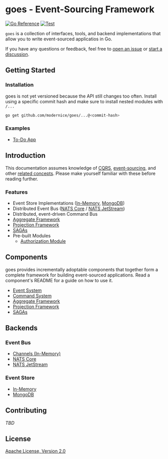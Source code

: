 # goes - Event-Sourcing Framework

[![Go Reference](https://pkg.go.dev/badge/github.com/modernice/goes.svg)](https://pkg.go.dev/github.com/modernice/goes)
[![Test](https://github.com/modernice/goes/actions/workflows/test.yml/badge.svg)](https://github.com/modernice/goes/actions/workflows/test.yml)

`goes` is a collection of interfaces, tools, and backend implementations that
allow you to write event-sourced applicatios in Go.

If you have any questions or feedback, feel free to [open an issue](
https://github.com/modernice/goes/issues/new) or [start a discussion](
https://github.com/modernice/goes/discussions).

## Getting Started

### Installation

goes is not yet versioned because the API still changes too often. Install using
a specific commit hash and make sure to install nested modules with `/...`

```sh
go get github.com/modernice/goes/...@<commit-hash>
```

### Examples

- [To-Do App](./examples/todo)

## Introduction

This documentation assumes knowledge of [CQRS](
https://martinfowler.com/bliki/CQRS.html), [event-sourcing](
https://martinfowler.com/eaaDev/EventSourcing.html), and other
[related concepts](https://github.com/heynickc/awesome-ddd). Please make
yourself familiar with these before reading further.

### Features

- Event Store Implementations ([In-Memory](./event/eventstore),
	[MongoDB](./backend/mongo))
- Distributed Event Bus ([NATS Core](https://nats.io) /
	[NATS JetStream](https://docs.nats.io/nats-concepts/jetstream))
- Distributed, event-driven Command Bus
- [Aggregate Framework](./aggregate)
- [Projection Framework](./projection)
- [SAGAs](./saga)
- Pre-built Modules
	- [Authorization Module](./contrib/auth)

## Components

goes provides incrementally adoptable components that together form a complete
framework for building event-sourced applications. Read a component's README for
a guide on how to use it.

- [Event System](./event)
- [Command System](./command)
- [Aggregate Framework](./aggregate)
- [Projection Framework](./projection)
- [SAGAs](./saga)

## Backends

### Event Bus

- [Channels (In-Memory)](./event/eventbus/chabus.go)
- [NATS Core](./backend/nats)
- [NATS JetStream](./backend/nats)

### Event Store

- [In-Memory](./event/eventstore/memstore.go)
- [MongoDB](./backend/mongo)

## Contributing

_TBD_

## License

[Apache License, Version 2.0](./LICENSE)

